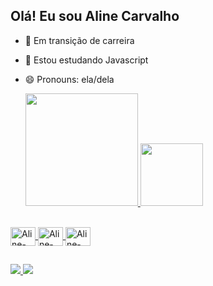 ## Olá! Eu sou Aline Carvalho

- 🔭 Em transição de carreira
- 🌱 Estou estudando Javascript
- 😄 Pronouns: ela/dela


  <a href="https://github.com/Alineoak">
  <img height = "180em" src = "https://github-readme-stats.vercel.app/api?username=Alineoak&show_icons=true&theme=radical&include_all_commits=true&count_private=true" />
  <img height = "100em" src = "https://github-readme-stats.vercel.app/api/top-langs/?username=Alineoak&layout=compact&langs_count=7&theme=radical" />
  <br>
  
  </div>
<div style = "display: inline_block"> <br>
  <img align = "center" alt = "Aline-Js" height = "30" width = "40"  <img src="https://cdn.jsdelivr.net/gh/devicons/devicon/icons/javascript/javascript-original.svg" />
  <img align = "center" alt = "Aline-HTML" height = "30" width = "40" <img src="https://cdn.jsdelivr.net/gh/devicons/devicon/icons/html5/html5-original.svg" />
  <img align = "center" alt = "Aline-CSS" height = "30" width = "40" <img src="https://cdn.jsdelivr.net/gh/devicons/devicon/icons/css3/css3-original.svg" />
  
  
  
  
  
  
 ##
 <a href="https://www.linkedin.com/in/alinebcarvalhobenjamim/" target="_blank"> <img src = "https://img.shields.io/badge/LinkedIn-0077B5?style=for-the-badge&logo=linkedin&logoColor=white" />
  <a href = "mailto:alineoak9@gmail.com"> <img src = "https://img.shields.io/badge/Gmail-D14836?style=for-the-badge&logo=gmail&logoColor=white&link=mailto:alineoak9@gmail.com"/>        

    
